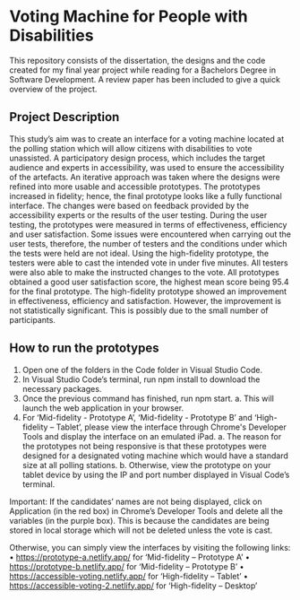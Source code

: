 # Voting Machine for People with Disabilities  

This repository consists of the dissertation, the designs and the code created for my final year project while reading for a Bachelors Degree in Software Development.  A review paper has been included to give a quick overview of the project.

## Project Description

This study’s aim was to create an interface for a voting machine located at the polling station which will allow citizens with disabilities to vote unassisted. A participatory design process, which includes the target audience and experts in accessibility, was used to ensure the accessibility of the artefacts. An iterative approach was taken where the designs were refined into more usable and accessible prototypes. The prototypes increased in fidelity; hence, the final prototype looks like a fully functional interface. The changes were based on feedback provided by the accessibility experts or the results of the user testing. During the user testing, the prototypes were measured in terms of effectiveness, efficiency and user satisfaction. Some issues were encountered when carrying out the user tests, therefore, the number of testers and the conditions under which the tests were held are not ideal.
Using the high-fidelity prototype, the testers were able to cast the intended vote in under five minutes. All testers were also able to make the instructed changes to the vote. All prototypes obtained a good user satisfaction score, the highest mean score being 95.4 for the final prototype. The high-fidelity prototype showed an improvement in effectiveness, efficiency and satisfaction. However, the improvement is not statistically significant. This is possibly due to the small number of participants.

## How to run the prototypes

1.	Open one of the folders in the Code folder in Visual Studio Code.
2.	In Visual Studio Code’s terminal, run npm install to download the necessary packages.
3.	Once the previous command has finished, run npm start.
a.	This will launch the web application in your browser.
4.	For ‘Mid-fidelity - Prototype A’, ‘Mid-fidelity - Prototype B’ and ‘High-fidelity – Tablet’, please view the interface through Chrome's Developer Tools and display the interface on an emulated iPad.
a.	The reason for the prototypes not being responsive is that these prototypes were designed for a designated voting machine which would have a standard size at all polling stations.
b.	Otherwise, view the prototype on your tablet device by using the IP and port number displayed in Visual Code’s terminal. 
 
Important: If the candidates’ names are not being displayed, click on Application (in the red box) in Chrome’s Developer Tools and delete all the variables (in the purple box).  This is because the candidates are being stored in local storage which will not be deleted unless the vote is cast. 
 

Otherwise, you can simply view the interfaces by visiting the following links:
•	https://prototype-a.netlify.app/ for ‘Mid-fidelity – Prototype A’
•	https://prototype-b.netlify.app/ for ‘Mid-fidelity – Prototype B’
•	https://accessible-voting.netlify.app/ for ‘High-fidelity – Tablet’
•	https://accessible-voting-2.netlify.app/ for ‘High-fidelity – Desktop’


